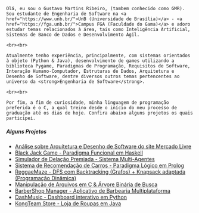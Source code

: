 <p align = "justify">

    Olá, eu sou o Gustavo Martins Ribeiro, (tambem conhecido como GMR). Sou estudante de Engenharia de Software na <a href="https://www.unb.br/">UnB (Universidade de Brasília)</a> - <a href="https://fga.unb.br/">Campus FGA (Faculdade do Gama)</a> e adoro estudar temas relacionados à área, tais como Inteligência Artificial, Sistemas de Banco de Dados e Desenvolvimento Ágil.

    <br><br>

    Atualmente tenho experiência, principalmente, com sistemas orientados à objeto (Python & Java), desenvolvimento de games utilizando a biblioteca Pygame, Paradigmas de Programação, Requisitos de Software, Interação Humano-Computador, Estruturas de Dados, Arquitetura e Desenho de Software, dentre diversos outros temas pertencentes ao universo da <strong>Engenharia de Software</strong>.

    <br><br>

    Por fim, a fim de curiosidade, minha linguagem de programação preferida é o C, a qual treino desde o início do meu processo de graduação até os dias de hoje. Confira abaixo alguns projetos os quais participei.

</p>

##### Alguns Projetos

- [Análise sobre Arquitetura e Desenho de Software do site Mercado Livre][1]
- [Black Jack Game - Paradigma Funcional em Haskell][2]
- [Simulador de Delação Premiada - Sistema Multi-Agentes][3]
- [Sistema de Recomendação de Carros - Paradigma Lógico em Prolog][4]
- [ReggaeMaze - DFS com Backtracking (Grafos) + Knapsack adaptada (Programação Dinâmica)][5]
- [Manipulação de Arquivos em C & Árvore Binária de Busca][6]
- [BarberShop Manager - Aplicativo de Barbearia Multiplataforma][7]
- [DashMusic - Dashboard interativo em Python][8]
- [KongTeam Store - Loja de Roupas em Java][9]

[1]: https://unbarqdsw2023-1.github.io/2023.1_G3_ProjetoMercadoLivre/#/README
[2]: https://github.com/gustavomartins-github/2023.1_G2_Funcional_BlackJack
[3]: https://github.com/gustavomartins-github/2023.1_G2_SMA_SimuladorDelacaoPremiada
[4]: https://github.com/gustavomartins-github/2023.1_G2_Logico_CarRecomendation
[5]: https://github.com/gustavomartins-github/ReggaeMaze
[6]: https://github.com/gustavomartins-github/TP2-EDA
[7]: https://github.com/gustavomartins-github/BarberShop-Manager
[8]: https://github.com/gustavomartins-github/APC
[9]: https://github.com/gustavomartins-github/TabalhoDeOO-LojaDeRoupas
